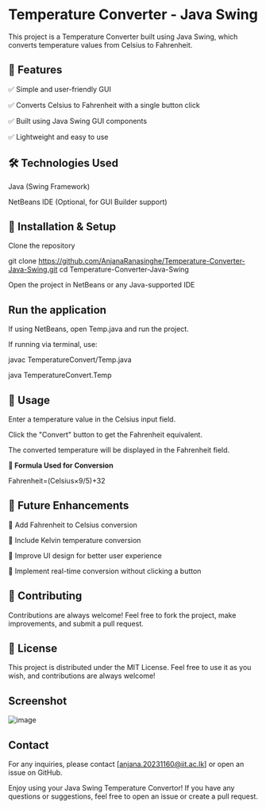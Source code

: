 # Temperature Converter - Java Swing

This project is a Temperature Converter built using Java Swing, which converts temperature values from Celsius to Fahrenheit.

## 📌 Features
✅ Simple and user-friendly GUI

✅ Converts Celsius to Fahrenheit with a single button click

✅ Built using Java Swing GUI components

✅ Lightweight and easy to use

## 🛠 Technologies Used
Java (Swing Framework)

NetBeans IDE (Optional, for GUI Builder support)

## 🚀 Installation & Setup

Clone the repository

git clone https://github.com/AnjanaRanasinghe/Temperature-Converter-Java-Swing.git
cd Temperature-Converter-Java-Swing

Open the project in NetBeans or any Java-supported IDE

## Run the application

If using NetBeans, open Temp.java and run the project.

If running via terminal, use:

javac TemperatureConvert/Temp.java  

java TemperatureConvert.Temp  

## 📖 Usage
Enter a temperature value in the Celsius input field.

Click the "Convert" button to get the Fahrenheit equivalent.

The converted temperature will be displayed in the Fahrenheit field.

**🔧 Formula Used for Conversion**

Fahrenheit=(Celsius×9/5)+32


## 🎯 Future Enhancements

🔹 Add Fahrenheit to Celsius conversion

🔹 Include Kelvin temperature conversion

🔹 Improve UI design for better user experience

🔹 Implement real-time conversion without clicking a button


## 🤝 Contributing
Contributions are always welcome! Feel free to fork the project, make improvements, and submit a pull request.


## 📜 License
This project is distributed under the MIT License. Feel free to use it as you wish, and contributions are always welcome!

## Screenshot

![image](https://github.com/user-attachments/assets/82b43f52-2f07-4185-ac3f-847bd4ac4bd1)


## Contact

For any inquiries, please contact [anjana.20231160@iit.ac.lk] or open an issue on GitHub.

Enjoy using your Java Swing Temperature Convertor! If you have any questions or suggestions, feel free to open an issue or create a pull request.
